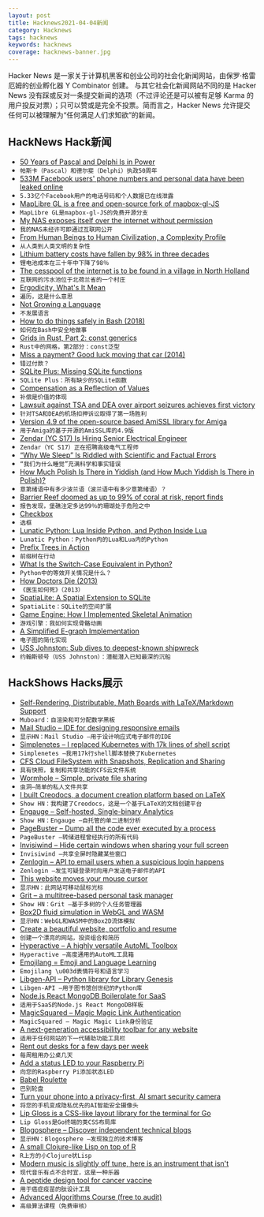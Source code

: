 ```yaml
---
layout: post
title: Hacknews2021-04-04新闻
category: Hacknews
tags: hacknews
keywords: hacknews
coverage: hacknews-banner.jpg
---
```


Hacker News 是一家关于计算机黑客和创业公司的社会化新闻网站，由保罗·格雷厄姆的创业孵化器 Y Combinator 创建。
与其它社会化新闻网站不同的是 Hacker News 没有踩或反对一条提交新闻的选项（不过评论还是可以被有足够 Karma 的用户投反对票）；只可以赞或是完全不投票。简而言之，Hacker News 允许提交任何可以被理解为“任何满足人们求知欲”的新闻。

## HackNews Hack新闻


- [50 Years of Pascal and Delphi Is in Power](https://blog.marcocantu.com/blog/2021-march-50years-pascal.html)
- `帕斯卡（Pascal）和德尔斐（Delphi）执政50周年`
- [533M Facebook users' phone numbers and personal data have been leaked online](https://www.businessinsider.com/stolen-data-of-533-million-facebook-users-leaked-online-2021-4)
- `5.33亿个Facebook用户的电话号码和个人数据已在线泄露`
- [MapLibre GL is a free and open-source fork of mapbox-gl-JS](https://github.com/maplibre/maplibre-gl-js)
- `MapLibre GL是mapbox-gl-JS的免费开源分支`
- [My NAS exposes itself over the internet without permission](https://kn100.me/terramaster-nas-exposing-itself-over-upnp/)
- `我的NAS未经许可即通过互联网公开`
- [From Human Beings to Human Civilization, a Complexity Profile](https://necsi.edu/complexity-rising-from-human-beings-to-human-civilization-a-complexity-profile)
- `从人类到人类文明的复杂性`
- [Lithium battery costs have fallen by 98% in three decades](https://www.economist.com/graphic-detail/2021/03/31/lithium-battery-costs-have-fallen-by-98-in-three-decades)
- `锂电池成本在三十年中下降了98％`
- [The cesspool of the internet is to be found in a village in North Holland](https://www.nrc.nl/nieuws/2021/04/02/the-cesspool-of-the-internet-is-to-be-found-in-a-village-in-north-holland-a4038369)
- `互联网的污水池位于北荷兰省的一个村庄`
- [Ergodicity, What's It Mean](https://avoidboringpeople.substack.com/p/ergodicity-whats-it-mean)
- `遍历，这是什么意思`
- [Not Growing a Language](https://kevingal.com/blog/java-overloading.html)
- `不发展语言`
- [How to do things safely in Bash (2018)](https://github.com/anordal/shellharden/blob/master/how_to_do_things_safely_in_bash.md)
- `如何在Bash中安全地做事`
- [Grids in Rust, Part 2: const generics](https://blog.adamchalmers.com/grids-2/)
- `Rust中的网格，第2部分：const泛型`
- [Miss a payment? Good luck moving that car (2014)](https://dealbook.nytimes.com/2014/09/24/miss-a-payment-good-luck-moving-that-car/)
- `错过付款？`
- [SQLite Plus: Missing SQLite functions](https://github.com/nalgeon/sqlite-plus/)
- `SQLite Plus：所有缺少的SQLite函数`
- [Compensation as a Reflection of Values](http://dtrace.org/blogs/bmc/2021/03/04/compensation-as-a-reflection-of-values/)
- `补偿是价值的体现`
- [Lawsuit against TSA and DEA over airport seizures achieves first victory](https://ij.org/press-release/major-class-action-lawsuit-against-tsa-and-dea-over-airport-seizures-achieves-first-round-victory/)
- `针对TSA和DEA的机场扣押诉讼取得了第一场胜利`
- [Version 4.9 of the open-source based AmiSSL library for Amiga](http://aminet.net/package/util/libs/AmiSSL-4.9)
- `用于Amiga的基于开源的AmiSSL库的4.9版`
- [Zendar (YC S17) Is Hiring Senior Electrical Engineer](https://jobs.ashbyhq.com/zendar/e72f4909-557e-4402-abd5-e16791883040)
- `Zendar（YC S17）正在招聘高级电气工程师`
- [“Why We Sleep” Is Riddled with Scientific and Factual Errors](https://guzey.com/books/why-we-sleep/)
- `“我们为什么睡觉”充满科学和事实错误`
- [How Much Polish Is There in Yiddish (and How Much Yiddish Is There in Polish)?](https://culture.pl/en/article/how-much-polish-is-there-in-yiddish-and-how-much-yiddish-is-there-in-polish)
- `意第绪语中有多少波兰语（波兰语中有多少意第绪语）？`
- [Barrier Reef doomed as up to 99% of coral at risk, report finds](https://www.smh.com.au/environment/climate-change/barrier-reef-doomed-as-up-to-99-percent-of-coral-at-risk-report-finds-20210331-p57fng.html)
- `报告发现，堡礁注定多达99％的珊瑚处于危险之中`
- [Checkbox](https://chromakode.com/post/checkbox)
- `选框`
- [Lunatic Python: Lua Inside Python, and Python Inside Lua](https://labix.org/lunatic-python)
- `Lunatic Python：Python内的Lua和Lua内的Python`
- [Prefix Trees in Action](https://medium.com/amboss/prefix-trees-in-action-404a6105b6d5)
- `前缀树在行动`
- [What Is the Switch-Case Equivalent in Python?](https://pakstech.com/blog/python-switch-case/)
- `Python中的等效开关情况是什么？`
- [How Doctors Die (2013)](https://www.saturdayeveningpost.com/2013/03/how-doctors-die/)
- `《医生如何死》（2013）`
- [SpatiaLite: A Spatial Extension to SQLite](https://www.gaia-gis.it/fossil/libspatialite/index)
- `SpatiaLite：SQLite的空间扩展`
- [Game Engine: How I Implemented Skeletal Animation](https://vladh.net/articles/game-engine-skeletal-animation.html)
- `游戏引擎：我如何实现骨骼动画`
- [A Simplified E-graph Implementation](https://www.philipzucker.com/a-simplified-egraph/)
- `电子图的简化实现`
- [USS Johnston: Sub dives to deepest-known shipwreck](https://www.bbc.co.uk/news/science-environment-56608713)
- `约翰斯顿号（USS Johnston）：潜艇潜入已知最深的沉船`


## HackShows Hacks展示

- [ Self-Rendering, Distributable, Math Boards with LaTeX/Markdown Support](https://github.com/susam/muboard)
- `Muboard：自渲染和可分配数学黑板`
- [ Mail Studio – IDE for designing responsive emails](https://mailstudio.app/)
- `显示HN：Mail Studio –用于设计响应式电子邮件的IDE`
- [ Simplenetes – I replaced Kubernetes with 17k lines of shell script](https://github.com/simplenetes-io/simplenetes)
- `Simplenetes –我用17k行shell脚本替换了Kubernetes`
- [ CFS Cloud FileSystem with Snapshots, Replication and Sharing](https://cfs.stokeo.com/cfs/)
- `具有快照，复制和共享功能的CFS云文件系统`
- [ Wormhole – Simple, private file sharing](https://wormhole.app/?ref=hn)
- `虫洞–简单的私人文件共享`
- [ I built Creodocs, a document creation platform based on LaTeX](https://www.creodocs.com)
- `Show HN：我构建了Creodocs，这是一个基于LaTeX的文档创建平台`
- [ Engauge – Self-hosted, Single-binary Analytics](https://github.com/EngaugeAI/engauge)
- `Show HN：Engauge –自托管的单二进制分析`
- [ PageBuster – Dump all the code ever executed by a process](https://github.com/revng/pagebuster)
- `PageBuster –转储进程曾经执行的所有代码`
- [ Invisiwind – Hide certain windows when sharing your full screen](https://github.com/radiantly/Invisiwind)
- `Invisiwind –共享全屏时隐藏某些窗口`
- [ Zenlogin – API to email users when a suspicious login happens](https://zenlogin.co/)
- `Zenlogin –发生可疑登录时向用户发送电子邮件的API`
- [ This website moves your mouse cursor](https://www.attejuvonen.fi/mouse/)
- `显示HN：此网站可移动鼠标光标`
- [ Grit – a multitree-based personal task manager](https://github.com/climech/grit)
- `Show HN：Grit –基于多树的个人任务管理器`
- [ Box2D fluid simulation in WebGL and WASM](https://birchlabs.co.uk/box2d-wasm-liquidfun/)
- `显示HN：WebGL和WASM中的Box2D流体模拟`
- [ Create a beautiful website, portfolio and resume](https://www.resoume.com)
- `创建一个漂亮的网站，投资组合和简历`
- [ Hyperactive – A highly versatile AutoML Toolbox](https://github.com/SimonBlanke/Hyperactive)
- `Hyperactive –高度通用的AutoML工具箱`
- [ Emojilang = Emoji and Language Learning](https://play.google.com/store/apps/details?id=com.emojilang&)
- `Emojilang \u003d表情符号和语言学习`
- [ Libgen-API – Python library for Library Genesis](https://github.com/harrison-broadbent/libgen-api/)
- `Libgen-API –用于图书馆创世纪的Python库`
- [ Node.js React MongoDB Boilerplate for SaaS](https://demorocket.vercel.app/)
- `适用于SaaS的Node.js React MongoDB样板`
- [ MagicSquared – Magic Magic Link Authentication](https://magicsquared.net/)
- `MagicSquared – Magic Magic Link身份验证`
- [ A next-generation accessibility toolbar for any website](https://pagespeaker.com)
- `适用于任何网站的下一代辅助功能工具栏`
- [ Rent out desks for a few days per week](https://share-your-office.webflow.io/)
- `每周租用办公桌几天`
- [ Add a status LED to your Raspberry Pi](https://levelup.gitconnected.com/add-a-status-led-to-your-raspberry-pi-d3718846d66b)
- `向您的Raspberry Pi添加状态LED`
- [ Babel Roulette](https://tonycodes.com/BabelRoulettePost)
- `巴别轮盘`
- [ Turn your phone into a privacy-first, AI smart security camera](http://ai-cam.app)
- `将您的手机变成隐私优先的AI智能安全摄像头`
- [ Lip Gloss is a CSS-like layout library for the terminal for Go](https://github.com/charmbracelet/lipgloss)
- `Lip Gloss是Go终端的类CSS布局库`
- [ Blogosphere – Discover independent technical blogs](https://bilbof.com/blogosphere)
- `显示HN：Blogosphere –发现独立的技术博客`
- [ A small Clojure-like Lisp on top of R](https://github.com/dirkschumacher/llr)
- `R上方的小Clojure状Lisp`
- [ Modern music is slightly off tune, here is an instrument that isn't](https://mhauru.org/jintone/?helpExpanded%3Dtrue%26)
- `现代音乐有点不合时宜，这是一种乐器`
- [ A peptide design tool for cancer vaccine](item?id=26684799)
- `用于癌症疫苗的肽设计工具`
- [ Advanced Algorithms Course (free to audit)](https://qvault.io/advanced-algorithms-course/)
- `高级算法课程（免费审核）`

